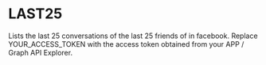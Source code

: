 # LAST25
Lists the last 25 conversations of the last 25 friends of in facebook. Replace YOUR_ACCESS_TOKEN with the access token obtained from your APP / Graph API Explorer.